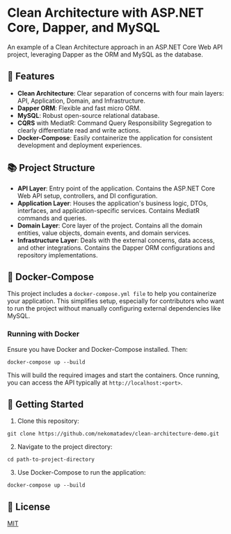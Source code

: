# Clean Architecture with ASP.NET Core, Dapper, and MySQL
An example of a Clean Architecture approach in an ASP.NET Core Web API project, leveraging Dapper as the ORM and MySQL as the database.

## 🚀 Features
* **Clean Architecture**: Clear separation of concerns with four main layers: API, Application, Domain, and Infrastructure.
* **Dapper ORM**: Flexible and fast micro ORM.
* **MySQL**: Robust open-source relational database.
* **CQRS** with MediatR: Command Query Responsibility Segregation to clearly differentiate read and write actions.
* **Docker-Compose**: Easily containerize the application for consistent development and deployment experiences.

## 📚 Project Structure
* **API Layer**: Entry point of the application. Contains the ASP.NET Core Web API setup, controllers, and DI configuration.
* **Application Layer**: Houses the application's business logic, DTOs, interfaces, and application-specific services. Contains MediatR commands and queries.
* **Domain Layer**: Core layer of the project. Contains all the domain entities, value objects, domain events, and domain services.
* **Infrastructure Layer**: Deals with the external concerns, data access, and other integrations. Contains the Dapper ORM configurations and repository implementations.

## 🐋 Docker-Compose
This project includes a `docker-compose.yml file` to help you containerize your application. This simplifies setup, especially for contributors who want to run the project without manually configuring external dependencies like MySQL.

### Running with Docker
Ensure you have Docker and Docker-Compose installed. Then:

```
docker-compose up --build
```

This will build the required images and start the containers. Once running, you can access the API typically at `http://localhost:<port>`.

## 🌱 Getting Started
1. Clone this repository:
```
git clone https://github.com/nekomatadev/clean-architecture-demo.git
```  
2. Navigate to the project directory:
```
cd path-to-project-directory
```
3. Use Docker-Compose to run the application:
```
docker-compose up --build
```

## 📜 License
[MIT](https://choosealicense.com/licenses/mit/)

